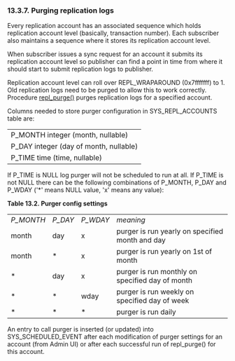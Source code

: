 <div id="trxlogpurger" class="section">

<div class="titlepage">

<div>

<div>

### 13.3.7. Purging replication logs

</div>

</div>

</div>

Every replication account has an associated sequence which holds
replication account level (basically, transaction number). Each
subscriber also maintains a sequence where it stores its replication
account level.

When subscriber issues a sync request for an account it submits its
replication account level so publisher can find a point in time from
where it should start to submit replication logs to publisher.

Replication account level can roll over REPL_WRAPAROUND (0x7fffffff)
to 1. Old replication logs need to be purged to allow this to work
correctly. Procedure <a href="fn_repl_purge.html" class="link"
title="repl_purge">repl_purge()</a> purges replication logs for a
specified account.

Columns needed to store purger configuration in SYS_REPL_ACCOUNTS table
are:

|                                        |
|----------------------------------------|
| P_MONTH integer (month, nullable)      |
| P_DAY integer (day of month, nullable) |
| P_TIME time (time, nullable)           |

If P_TIME is NULL log purger will not be scheduled to run at all. If
P_TIME is not NULL there can be the following combinations of P_MONTH,
P_DAY and P_WDAY ('\*' means NULL value, 'x' means any value):

<div id="id37466" class="table">

**Table 13.2. Purger config settings**

<div class="table-contents">

|                                          |                                        |                                         |                                                 |
|------------------------------------------|----------------------------------------|-----------------------------------------|-------------------------------------------------|
| <span class="emphasis">*P_MONTH* </span> | <span class="emphasis">*P_DAY* </span> | <span class="emphasis">*P_WDAY* </span> | <span class="emphasis">*meaning* </span>        |
| month                                    | day                                    | x                                       | purger is run yearly on specified month and day |
| month                                    | \*                                     | x                                       | purger is run yearly on 1st of month            |
| \*                                       | day                                    | x                                       | purger is run monthly on specified day of month |
| \*                                       | \*                                     | wday                                    | purger is run weekly on specified day of week   |
| \*                                       | \*                                     | \*                                      | purger is run daily                             |

</div>

</div>

  

An entry to call purger is inserted (or updated) into
SYS_SCHEDULED_EVENT after each modification of purger settings for an
account (from Admin UI) or after each successful run of repl_purge() for
this account.

</div>
